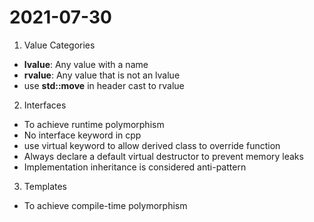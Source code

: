 # 2021-07-30
1. Value Categories

+ **lvalue**: Any value with a name
+ **rvalue**: Any value that is not an lvalue
+ use **std::move** in <utility> header cast to rvalue

2. Interfaces
  
+ To achieve runtime polymorphism
+ No interface keyword in cpp
+ use virtual keyword to allow derived class to override function
+ Always declare a default virtual destructor to prevent memory leaks
+ Implementation inheritance is considered anti-pattern

3. Templates
  
+ To achieve compile-time polymorphism
